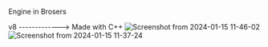 Engine in Brosers

v8 -------------> Made with C++
![Screenshot from 2024-01-15 11-46-02](https://github.com/Zarpoosh/sabzlearn/assets/122268379/1d9b31d0-885b-4567-824e-1c37ea4e51b7)
![Screenshot from 2024-01-15 11-37-24](https://github.com/Zarpoosh/sabzlearn/assets/122268379/cd33587e-fcec-483a-a9a5-4f106db5f60c)
